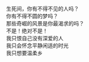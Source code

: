 <p class="has-line-data" data-line-start="3" data-line-end="10">生死间，你有不得不见的人吗？<br>
你有不得不圆的梦吗？<br>
那些奇崛的风景是你最渴求的吗？<br>
不是！绝对不是！<br>
我只恨自己没有深爱的人<br>
我只会怀念平静闲适的时光<br>
我只想要温柔乡</p>
